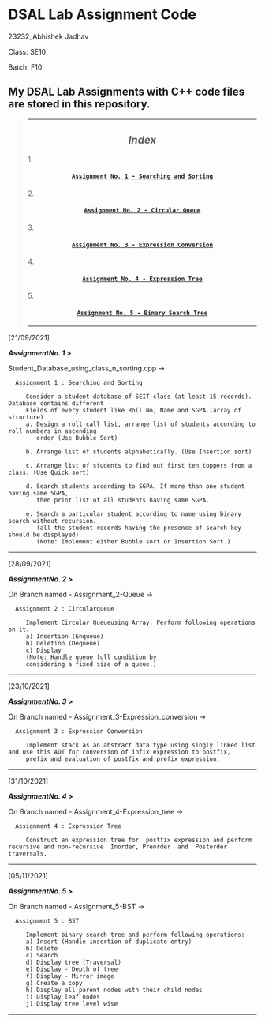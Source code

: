 # DSAL Lab Assignment Code
23232_Abhishek Jadhav

Class: SE10

Batch: F10

My DSAL Lab Assignments with C++ code files are stored in this repository.
--------------------------------------------------------------------------
>_________________________________________________________________________
><h2 align ="center"><i>Index</i></h2>
>
>1.<h4 align ="center">[`Assignment No. 1 - Searching and Sorting`](https://github.com/AbhishekJadhav2002/DSAL_Lab_Assignments/blob/master/Student_Database_using_class_n_sorting.cpp)</h4>
>2.<h4 align ="center">[`Assignment No. 2 - Circular Queue`](https://github.com/AbhishekJadhav2002/DSAL_Lab_Assignments/tree/Assignment_2-Queue)</h4>
>3.<h4 align ="center">[`Assignment No. 3 - Expression Conversion`](https://github.com/AbhishekJadhav2002/DSAL_Lab_Assignments/tree/Assignment_3-Expression_Conversion/Assignment_3-Expression_Conversion)</h4>
>4.<h4 align ="center">[`Assignment No. 4 - Expression Tree`](https://github.com/AbhishekJadhav2002/DSAL_Lab_Assignments/tree/Assignment_4-Expression_tree)</h4>
>5.<h4 align ="center">[`Assignment No. 5 - Binary Search Tree`](https://github.com/AbhishekJadhav2002/DSAL_Lab_Assignments/tree/Assignment_5-BST/Assignment_5-BST)</h4>
>_________________________________________________________________________


[21/09/2021]

_***AssignmentNo. 1 >***_

Student_Database_using_class_n_sorting.cpp ->

      Assignment 1 : Searching and Sorting
   
         Consider a student database of SEIT class (at least 15 records). Database contains different
         Fields of every student like Roll No, Name and SGPA.(array of structure)
         a. Design a roll call list, arrange list of students according to roll numbers in ascending
            order (Use Bubble Sort)

         b. Arrange list of students alphabetically. (Use Insertion sort)

         c. Arrange list of students to find out first ten toppers from a class. (Use Quick sort)

         d. Search students according to SGPA. If more than one student having same SGPA,
            then print list of all students having same SGPA.

         e. Search a particular student according to name using binary search without recursion.
            (all the student records having the presence of search key should be displayed)
            (Note: Implement either Bubble sort or Insertion Sort.)

__________________________________________________________________________

[28/09/2021]

_***AssignmentNo. 2 >***_

On Branch named -
Assignment_2-Queue ->

      Assignment 2 : Circularqueue
   
         Implement Circular Queueusing Array. Perform following operations on it.
         a) Insertion (Enqueue)
         b) Deletion (Dequeue)
         c) Display
         (Note: Handle queue full condition by
         considering a fixed size of a queue.)

__________________________________________________________________________

[23/10/2021]

_***AssignmentNo. 3 >***_

On Branch named -
Assignment_3-Expression_conversion ->

      Assignment 3 : Expression Conversion
   
         Implement stack as an abstract data type using singly linked list and use this ADT for conversion of infix expression to postfix,
         prefix and evaluation of postfix and prefix expression.

__________________________________________________________________________

[31/10/2021]

_***AssignmentNo. 4 >***_

On Branch named -
Assignment_4-Expression_tree ->

      Assignment 4 : Expression Tree
   
         Construct an expression tree for  postfix expression and perform recursive and non-recursive  Inorder, Preorder  and  Postorder traversals.

__________________________________________________________________________

[05/11/2021]

_***AssignmentNo. 5 >***_

On Branch named -
Assignment_5-BST ->

      Assignment 5 : BST
   
         Implement binary search tree and perform following operations:
         a) Insert (Handle insertion of duplicate entry)
         b) Delete
         c) Search
         d) Display tree (Traversal)
         e) Display - Depth of tree
         f) Display - Mirror image
         g) Create a copy
         h) Display all parent nodes with their child nodes
         i) Display leaf nodes
         j) Display tree level wise

__________________________________________________________________________
